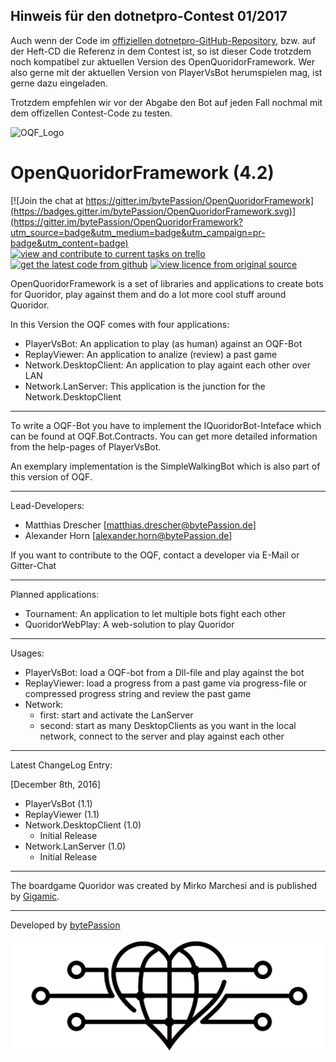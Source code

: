 ## Hinweis für den dotnetpro-Contest 01/2017

Auch wenn der Code im [offiziellen dotnetpro-GitHub-Repository](https://github.com/dotnetpro/contest012017), bzw. auf der Heft-CD die Referenz in dem Contest ist, so ist dieser Code trotzdem noch kompatibel zur aktuellen Version des OpenQuoridorFramework.
Wer also gerne mit der aktuellen Version von PlayerVsBot herumspielen mag, ist gerne dazu eingeladen. 

Trotzdem empfehlen wir vor der Abgabe den Bot auf jeden Fall nochmal mit dem offizellen Contest-Code zu testen.

![OQF_Logo](/OpenQuoridorFramework/quoridor_logo.ico)

# OpenQuoridorFramework (4.2)

[![Join the chat at https://gitter.im/bytePassion/OpenQuoridorFramework](https://badges.gitter.im/bytePassion/OpenQuoridorFramework.svg)](https://gitter.im/bytePassion/OpenQuoridorFramework?utm_source=badge&utm_medium=badge&utm_campaign=pr-badge&utm_content=badge)
[![view and contribute to current tasks on trello](https://img.shields.io/badge/tasks-on%20trello-blue.svg)](https://trello.com/b/X9gnlWEl/openquoridorframework)
[![get the latest code from github](https://img.shields.io/badge/code-on%20github-lightgrey.svg)](https://github.com/bytePassion/OpenQuoridorFramework.git)
[![view licence from original source](https://img.shields.io/badge/licence-Apache%202.0-orange.svg)](http://www.apache.org/licenses/LICENSE-2.0)

OpenQuoridorFramework is a set of libraries and applications to create bots for Quoridor, play against them and do a lot more cool stuff around Quoridor.

In this Version the OQF comes with four applications:
- PlayerVsBot:  An application to play (as human) against an OQF-Bot
- ReplayViewer: An application to analize (review) a past game
- Network.DesktopClient: An application to play againt each other over LAN
- Network.LanServer: This application is the junction for the Network.DesktopClient

---

To write a OQF-Bot you have to implement the IQuoridorBot-Inteface which can be found at OQF.Bot.Contracts. You can get more detailed information from the help-pages of PlayerVsBot.

An exemplary implementation is the SimpleWalkingBot which is also part of this version of OQF.

---

Lead-Developers:
- Matthias Drescher [[matthias.drescher@bytePassion.de](matthias.drescher@bytePassion.de)]
- Alexander Horn [[alexander.horn@bytePassion.de](alexander.horn@bytePassion.de)]

If you want to contribute to the OQF, contact a developer via E-Mail or Gitter-Chat

---

Planned applications:
- Tournament: An application to let multiple bots  fight each other
- QuoridorWebPlay: A web-solution to play Quoridor

---

Usages:
- PlayerVsBot: load a OQF-bot from a Dll-file and play against the bot
- ReplayViewer: load a progress from a past game via progress-file or compressed progress string and review the past game 
- Network:
   - first: start and activate the LanServer
   - second: start as many DesktopClients as you want in the local network, connect to the server and play against each other

---

Latest ChangeLog Entry:

[December 8th, 2016]
 - PlayerVsBot (1.1)
 - ReplayViewer (1.1)
 - Network.DesktopClient (1.0)
   - Initial Release
 - Network.LanServer (1.0)
   - Initial Release

---

The boardgame Quoridor was created by Mirko Marchesi and is published by [Gigamic](http://en.gigamic.com/).

---

Developed by [bytePassion](http://www.bytePassion.de)

![bytePassion_Logo](/OpenQuoridorFramework/OQF.Resources/Images/bytePassionLogo.png)